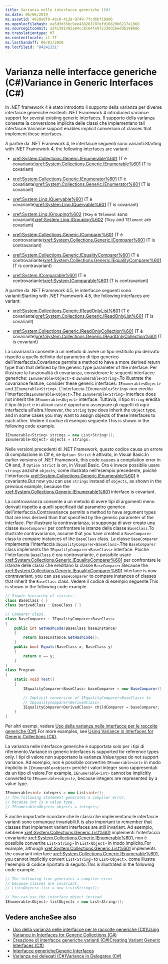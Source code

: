 ```yaml
---
title: Varianza nelle interfacce generiche (C#)
ms.date: 06/06/2019
ms.assetid: 4828a8f9-48c0-4128-9749-7fcd6bf19a06
ms.openlocfilehash: ea5d3d35bc9ee438263707efd16829b6217a1968
ms.sourcegitcommit: a241301495a84cc8c64fe972330d16edd619868b
ms.translationtype: MT
ms.contentlocale: it-IT
ms.lasthandoff: 06/01/2020
ms.locfileid: "84241331"
---
```

# <a name="variance-in-generic-interfaces-c"></a><span data-ttu-id="d1128-102">Varianza nelle interfacce generiche (C#)</span><span class="sxs-lookup"><span data-stu-id="d1128-102">Variance in Generic Interfaces (C#)</span></span>

<span data-ttu-id="d1128-103">In .NET framework 4 è stato introdotto il supporto della varianza per diverse interfacce generiche esistenti.</span><span class="sxs-lookup"><span data-stu-id="d1128-103">.NET Framework 4 introduced variance support for several existing generic interfaces.</span></span> <span data-ttu-id="d1128-104">Il supporto della varianza consente la conversione implicita delle classi che implementano tali interfacce.</span><span class="sxs-lookup"><span data-stu-id="d1128-104">Variance support enables implicit conversion of classes that implement these interfaces.</span></span>

<span data-ttu-id="d1128-105">A partire da .NET Framework 4, le interfacce seguenti sono varianti:</span><span class="sxs-lookup"><span data-stu-id="d1128-105">Starting with .NET Framework 4, the following interfaces are variant:</span></span>

- <span data-ttu-id="d1128-106"><xref:System.Collections.Generic.IEnumerable%601> (T è covariante)</span><span class="sxs-lookup"><span data-stu-id="d1128-106"><xref:System.Collections.Generic.IEnumerable%601> (T is covariant)</span></span>

- <span data-ttu-id="d1128-107"><xref:System.Collections.Generic.IEnumerator%601> (T è covariante)</span><span class="sxs-lookup"><span data-stu-id="d1128-107"><xref:System.Collections.Generic.IEnumerator%601> (T is covariant)</span></span>

- <span data-ttu-id="d1128-108"><xref:System.Linq.IQueryable%601> (T è covariante)</span><span class="sxs-lookup"><span data-stu-id="d1128-108"><xref:System.Linq.IQueryable%601> (T is covariant)</span></span>

- <span data-ttu-id="d1128-109"><xref:System.Linq.IGrouping%602> (`TKey` e `TElement` sono covarianti)</span><span class="sxs-lookup"><span data-stu-id="d1128-109"><xref:System.Linq.IGrouping%602> (`TKey` and `TElement` are covariant)</span></span>

- <span data-ttu-id="d1128-110"><xref:System.Collections.Generic.IComparer%601> (T è controvariante)</span><span class="sxs-lookup"><span data-stu-id="d1128-110"><xref:System.Collections.Generic.IComparer%601> (T is contravariant)</span></span>

- <span data-ttu-id="d1128-111"><xref:System.Collections.Generic.IEqualityComparer%601> (T è controvariante)</span><span class="sxs-lookup"><span data-stu-id="d1128-111"><xref:System.Collections.Generic.IEqualityComparer%601> (T is contravariant)</span></span>

- <span data-ttu-id="d1128-112"><xref:System.IComparable%601> (T è controvariante)</span><span class="sxs-lookup"><span data-stu-id="d1128-112"><xref:System.IComparable%601> (T is contravariant)</span></span>

<span data-ttu-id="d1128-113">A partire da .NET Framework 4.5, le interfacce seguenti sono varianti:</span><span class="sxs-lookup"><span data-stu-id="d1128-113">Starting with .NET Framework 4.5, the following interfaces are variant:</span></span>

- <span data-ttu-id="d1128-114"><xref:System.Collections.Generic.IReadOnlyList%601> (T è covariante)</span><span class="sxs-lookup"><span data-stu-id="d1128-114"><xref:System.Collections.Generic.IReadOnlyList%601> (T is covariant)</span></span>

- <span data-ttu-id="d1128-115"><xref:System.Collections.Generic.IReadOnlyCollection%601> (T è covariante)</span><span class="sxs-lookup"><span data-stu-id="d1128-115"><xref:System.Collections.Generic.IReadOnlyCollection%601> (T is covariant)</span></span>

<span data-ttu-id="d1128-116">La covarianza consente a un metodo di avere un tipo restituito più derivato rispetto a quello definito dal parametro di tipo generico dell'interfaccia.</span><span class="sxs-lookup"><span data-stu-id="d1128-116">Covariance permits a method to have a more derived return type than that defined by the generic type parameter of the interface.</span></span> <span data-ttu-id="d1128-117">Per illustrare la funzionalità di covarianza, considerare le seguenti interfacce generiche: `IEnumerable<Object>` e `IEnumerable<String>`.</span><span class="sxs-lookup"><span data-stu-id="d1128-117">To illustrate the covariance feature, consider these generic interfaces: `IEnumerable<Object>` and `IEnumerable<String>`.</span></span> <span data-ttu-id="d1128-118">L'interfaccia `IEnumerable<String>` non eredita l'interfaccia`IEnumerable<Object>`.</span><span class="sxs-lookup"><span data-stu-id="d1128-118">The `IEnumerable<String>` interface does not inherit the `IEnumerable<Object>` interface.</span></span> <span data-ttu-id="d1128-119">Tuttavia, il tipo `String` eredita il tipo `Object` e in alcuni casi è opportuno assegnare gli oggetti di ogni interfaccia all'altra.</span><span class="sxs-lookup"><span data-stu-id="d1128-119">However, the `String` type does inherit the `Object` type, and in some cases you may want to assign objects of these interfaces to each other.</span></span> <span data-ttu-id="d1128-120">Vedere il codice di esempio seguente.</span><span class="sxs-lookup"><span data-stu-id="d1128-120">This is shown in the following code example.</span></span>

```csharp
IEnumerable<String> strings = new List<String>();
IEnumerable<Object> objects = strings;
```

<span data-ttu-id="d1128-121">Nelle versioni precedenti di .NET Framework, questo codice causa un errore di compilazione in C# e, se `Option Strict` è attivato, in Visual Basic.</span><span class="sxs-lookup"><span data-stu-id="d1128-121">In earlier versions of .NET Framework, this code causes a compilation error in C# and, if `Option Strict` is on, in Visual Basic.</span></span> <span data-ttu-id="d1128-122">Ora è invece possibile usare `strings` anziché `objects`, come illustrato nell'esempio precedente, poiché l'interfaccia <xref:System.Collections.Generic.IEnumerable%601> è covariante.</span><span class="sxs-lookup"><span data-stu-id="d1128-122">But now you can use `strings` instead of `objects`, as shown in the previous example, because the <xref:System.Collections.Generic.IEnumerable%601> interface is covariant.</span></span>

<span data-ttu-id="d1128-123">La controvarianza consente a un metodo di avere tipi di argomenti meno derivati rispetto a quelli specificati dal parametro generico dell'interfaccia.</span><span class="sxs-lookup"><span data-stu-id="d1128-123">Contravariance permits a method to have argument types that are less derived than that specified by the generic parameter of the interface.</span></span> <span data-ttu-id="d1128-124">Per illustrare la controvarianza, si supponga di aver creato una classe `BaseComparer` per confrontare le istanze della classe `BaseClass`.</span><span class="sxs-lookup"><span data-stu-id="d1128-124">To illustrate contravariance, assume that you have created a `BaseComparer` class to compare instances of the `BaseClass` class.</span></span> <span data-ttu-id="d1128-125">La classe `BaseComparer` implementa l'interfaccia `IEqualityComparer<BaseClass>`.</span><span class="sxs-lookup"><span data-stu-id="d1128-125">The `BaseComparer` class implements the `IEqualityComparer<BaseClass>` interface.</span></span> <span data-ttu-id="d1128-126">Poiché l'interfaccia `BaseClass` è ora controvariante, è possibile usare <xref:System.Collections.Generic.IEqualityComparer%601> per confrontare le istanze delle classi che ereditano la classe `BaseComparer`.</span><span class="sxs-lookup"><span data-stu-id="d1128-126">Because the <xref:System.Collections.Generic.IEqualityComparer%601> interface is now contravariant, you can use `BaseComparer` to compare instances of classes that inherit the `BaseClass` class.</span></span> <span data-ttu-id="d1128-127">Vedere il codice di esempio seguente.</span><span class="sxs-lookup"><span data-stu-id="d1128-127">This is shown in the following code example.</span></span>

```csharp
// Simple hierarchy of classes.
class BaseClass { }
class DerivedClass : BaseClass { }

// Comparer class.
class BaseComparer : IEqualityComparer<BaseClass>
{
    public int GetHashCode(BaseClass baseInstance)
    {
        return baseInstance.GetHashCode();
    }
    public bool Equals(BaseClass x, BaseClass y)
    {
        return x == y;
    }
}
class Program
{
    static void Test()
    {
        IEqualityComparer<BaseClass> baseComparer = new BaseComparer();

        // Implicit conversion of IEqualityComparer<BaseClass> to
        // IEqualityComparer<DerivedClass>.
        IEqualityComparer<DerivedClass> childComparer = baseComparer;
    }
}
```

<span data-ttu-id="d1128-128">Per altri esempi, vedere [Uso della varianza nelle interfacce per le raccolte generiche (C#)](./using-variance-in-interfaces-for-generic-collections.md).</span><span class="sxs-lookup"><span data-stu-id="d1128-128">For more examples, see [Using Variance in Interfaces for Generic Collections (C#)](./using-variance-in-interfaces-for-generic-collections.md).</span></span>

<span data-ttu-id="d1128-129">La varianza nelle interfacce generiche è supportata solo per i tipi di riferimento.</span><span class="sxs-lookup"><span data-stu-id="d1128-129">Variance in generic interfaces is supported for reference types only.</span></span> <span data-ttu-id="d1128-130">I tipi di valore non supportano la varianza.</span><span class="sxs-lookup"><span data-stu-id="d1128-130">Value types do not support variance.</span></span> <span data-ttu-id="d1128-131">Ad esempio, non è possibile convertire `IEnumerable<int>` in modo implicito in `IEnumerable<object>` perché i valori integer sono rappresentati da un tipo di valore.</span><span class="sxs-lookup"><span data-stu-id="d1128-131">For example, `IEnumerable<int>` cannot be implicitly converted to `IEnumerable<object>`, because integers are represented by a value type.</span></span>

```csharp
IEnumerable<int> integers = new List<int>();
// The following statement generates a compiler error,
// because int is a value type.
// IEnumerable<Object> objects = integers;
```

<span data-ttu-id="d1128-132">È anche importante ricordare che le classi che implementano le interfacce varianti sono comunque invariabili.</span><span class="sxs-lookup"><span data-stu-id="d1128-132">It is also important to remember that classes that implement variant interfaces are still invariant.</span></span> <span data-ttu-id="d1128-133">Ad esempio, sebbene <xref:System.Collections.Generic.List%601> implementi l'interfaccia covariante <xref:System.Collections.Generic.IEnumerable%601>, non è possibile convertire `List<String>` in `List<Object>` in modo implicito.</span><span class="sxs-lookup"><span data-stu-id="d1128-133">For example, although <xref:System.Collections.Generic.List%601> implements the covariant interface <xref:System.Collections.Generic.IEnumerable%601>, you cannot implicitly convert `List<String>` to `List<Object>`.</span></span> <span data-ttu-id="d1128-134">come illustra l'esempio di codice riportato di seguito.</span><span class="sxs-lookup"><span data-stu-id="d1128-134">This is illustrated in the following code example.</span></span>

```csharp
// The following line generates a compiler error
// because classes are invariant.
// List<Object> list = new List<String>();

// You can use the interface object instead.
IEnumerable<Object> listObjects = new List<String>();
```

## <a name="see-also"></a><span data-ttu-id="d1128-135">Vedere anche</span><span class="sxs-lookup"><span data-stu-id="d1128-135">See also</span></span>

- [<span data-ttu-id="d1128-136">Uso della varianza nelle interfacce per le raccolte generiche (C#)</span><span class="sxs-lookup"><span data-stu-id="d1128-136">Using Variance in Interfaces for Generic Collections (C#)</span></span>](./using-variance-in-interfaces-for-generic-collections.md)
- [<span data-ttu-id="d1128-137">Creazione di interfacce generiche varianti (C#)</span><span class="sxs-lookup"><span data-stu-id="d1128-137">Creating Variant Generic Interfaces (C#)</span></span>](./creating-variant-generic-interfaces.md)
- [<span data-ttu-id="d1128-138">Interfacce generiche</span><span class="sxs-lookup"><span data-stu-id="d1128-138">Generic Interfaces</span></span>](../../../../standard/generics/interfaces.md)
- [<span data-ttu-id="d1128-139">Varianza nei delegati (C#)</span><span class="sxs-lookup"><span data-stu-id="d1128-139">Variance in Delegates (C#)</span></span>](./variance-in-delegates.md)
